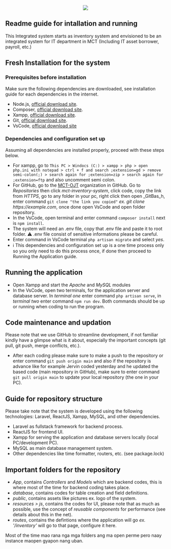 <p align="center"><img src=https://github.com/user-attachments/assets/58bcfa02-d795-4c52-a55d-361325f5e60a ></p>

## Readme guide for intallation and running


This Integrated system starts as inventory system and envisioned to be an integrated system for IT department in MCT (Including IT asset borrower, payroll, etc.) 


## Fresh Installation for the system

### Prerequisites before installation
Make sure the following dependencies are downloaded, see installation guide for each dependencies in the internet.
- Node.js, [official download site](https://nodejs.org/dist/v22.15.0/node-v22.15.0-x64.msi).
- Composer, [official download site](https://getcomposer.org/Composer-Setup.exe).
- Xampp, [official download site](https://sourceforge.net/projects/xampp/files/XAMPP%20Windows/8.2.12/xampp-windows-x64-8.2.12-0-VS16-installer.exe).
- Git, [official download site](https://github.com/git-for-windows/git/releases/download/v2.49.0.windows.1/Git-2.49.0-64-bit.exe).
- VsCode, [official download site](https://code.visualstudio.com/Download)

### Dependencies and configuration set up
Assuming all dependencies are installed properly, proceed with these steps below.
- For xampp, go to `This PC > Windocs (C:) > xampp > php > open php.ini with notepad > ctrl + f and search ;extension=gd > remove semi-colon(;) > search again for ;extension=zip > search again for ;extension=ftp` and also uncomment semi colon.
- For GitHub, go to the [MCT-OJT](https://github.com/MCT-OJT) organization in GitHub. Go to _Repositories_ then click _mct-inventory-system_, click code, copy the link from _HTTPS_, go to any folder in your pc, right click then open _GitBas_h, enter command `git clone "the link you copied"` _ex. git clone https://example.com_, once done open VsCode and open folder repository.
- In the VsCode, open terminal and enter command `composer install` next is `npm install`.
- The system will need an .env file, copy that .env file and paste it to root folder.
⚠️ .env file consist of sensitive informations please be careful.
- Enter command in VsCode terminal `php artisan migrate` and select _yes_.
-  ℹ️ This dependencies and configuration set up is a one time process only so you only need to do this process once, if done then proceed to Running the Application guide.
  
## Running the application
- Open Xampp and start the _Apache_ and _MySQL_ modules
- In the VsCode, open two terminals, for the application server and database server. In _terminal one_ enter command `php artisan serve`, in _terminal two_ enter command `npm run dev`. Both commands should be up or running when coding to run the program.

## Code maintenance and updation
Please note that we use GitHub to streamline development, if not familiar kindly have a glimpse what is it about, especially the important concepts (git pull, git push, merge conflicts, etc.).

- After each coding please make sure to make a push to the repository or enter command `git push origin main` and also if the repository is advance like for example Jervin coded yesterday and he updated the based code (main repository in GitHub), make sure to enter command `git pull origin main` to update your local repository (the one in your PC).

## Guide for repository structure
Please take note that the system is developed using the following technologies: Laravel, ReactJS, Xampp, MySQL, and other dependencies.

- Laravel as fullstack framework for backend process.
- ReactJS for frontend UI.
- Xampp for serving the application and database servers locally (local PC/development PC).
- MySQL as main database management system.
- Other dependencies like time formatter, routers, etc. (see package.lock)

## Important folders for the repository
- _App_, contains _Controllers_ and _Models_ which are backend codes, this is where most of the time for backend coding takes place.
- _database_, contains codes for table creation and field definitions.
- _public_, contains assets like pictures ex. logo of the system.
- _resources > js_, contains the codes for UI, please note that as much as possible, use the concept of _reusable components_ for performance (see details about this in the net).
- _routes_, contains the defintions where the application will go _ex. '/inventory'_ will go to that page, configure it here.

Most of the time mao rana nga mga folders ang ma open perme pero naay instance maopen gyapon nang uban.

